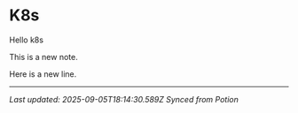 # K8s

Hello k8s

This is a new note.

Here is a new line.



---
*Last updated: 2025-09-05T18:14:30.589Z*
*Synced from Potion*